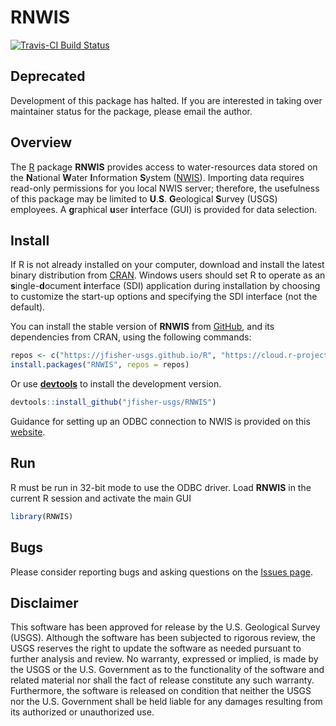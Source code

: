 # RNWIS

[![Travis-CI Build Status](https://travis-ci.org/jfisher-usgs/RNWIS.svg?branch=master)](https://travis-ci.org/jfisher-usgs/RNWIS)

## Deprecated

Development of this package has halted.
If you are interested in taking over maintainer status for the package, please email the author.

## Overview

The [R](https://www.r-project.org/) package **RNWIS** provides access to water-resources data stored on the
**N**ational **W**ater **I**nformation **S**ystem ([NWIS](https://waterdata.usgs.gov/nwis)).
Importing data requires read-only permissions for you local NWIS server; therefore,
the usefulness of this package may be limited to **U**.**S**. **G**eological **S**urvey (USGS) employees.
A **g**raphical **u**ser **i**nterface (GUI) is provided for data selection.

## Install

If R is not already installed on your computer, download and install the latest binary distribution from
[CRAN](https://cran.r-project.org/ "The Comprehensive R Archive Network").
Windows users should set R to operate as an **s**ingle-**d**ocument **i**nterface (SDI) application during installation
by choosing to customize the start-up options and specifying the SDI interface (not the default).

You can install the stable version of **RNWIS** from [GitHub](https://jfisher-usgs.github.io/R/),
and its dependencies from CRAN, using the following commands:

```r
repos <- c("https://jfisher-usgs.github.io/R", "https://cloud.r-project.org/")
install.packages("RNWIS", repos = repos)
```

Or use [**devtools**](https://CRAN.R-project.org/package=devtools) to install the development version.

```r
devtools::install_github("jfisher-usgs/RNWIS")
```

Guidance for setting up an ODBC connection to NWIS is provided on this
[website](https://github.com/USGS-R/WQ-Review/blob/master/README.md).

## Run

R must be run in 32-bit mode to use the ODBC driver.
Load **RNWIS** in the current R session and activate the main GUI

```r
library(RNWIS)
```

## Bugs

Please consider reporting bugs and asking questions on the [Issues page](https://github.com/jfisher-usgs/RNWIS/issues).

## Disclaimer

This software has been approved for release by the U.S. Geological Survey
(USGS). Although the software has been subjected to rigorous review, the USGS
reserves the right to update the software as needed pursuant to further analysis
and review. No warranty, expressed or implied, is made by the USGS or the U.S.
Government as to the functionality of the software and related material nor
shall the fact of release constitute any such warranty. Furthermore, the
software is released on condition that neither the USGS nor the U.S. Government
shall be held liable for any damages resulting from its authorized or
unauthorized use.
